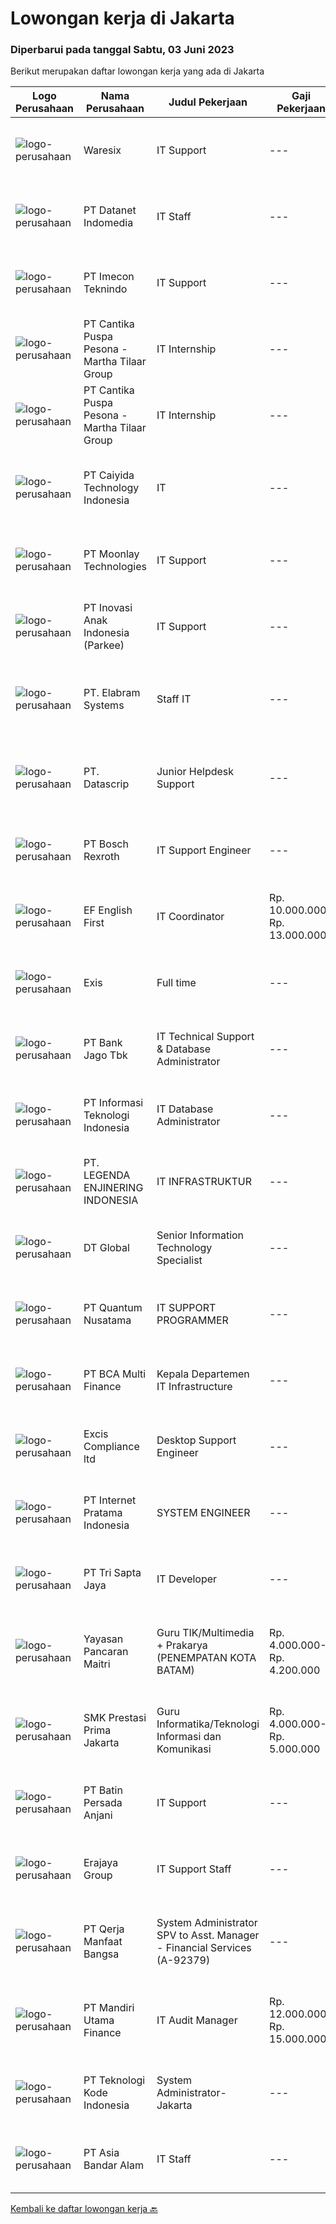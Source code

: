 
  # Lowongan kerja di Jakarta

  ### Diperbarui pada tanggal Sabtu, 03 Juni 2023

  Berikut merupakan daftar lowongan kerja yang ada di Jakarta

  |Logo Perusahaan | Nama Perusahaan | Judul Pekerjaan | Gaji Pekerjaan | Lokasi | Deskripsi | Tanggal diunggah | Pranala |
  | -------------- | --------------- | --------------- | --------- | --------- | -------------- | ------- | ----------- |
  |![logo-perusahaan](https://i.ibb.co/sqvTCh9/112815900-stock-vector-no-image-available-icon-flat-vector.webp)|Waresix|IT Support|---|Jakarta Raya|Job description &amp; requirementsRequirements:Minimum Bachelor’s degree in IT, or related majorMinimum 1 year of experience in IT SupportFluent in...|Jumat, 02 Juni 2023|https://www.jobstreet.co.id/id/job/it-support-1035741587?token=0~8c661c75-195d-45a5-99b8-a7b7f8ede265&sectionRank=1&jobId=jobstreet-id-job-1035741587|
|![logo-perusahaan](https://image-service-cdn.seek.com.au/d47e6b60b2750dbc3f3565506d34503d738b01b3/ee4dce1061f3f616224767ad58cb2fc751b8d2dc)|PT Datanet Indomedia|IT Staff|---|Jakarta Pusat|Deskripsi Pekerjaan : Membuat perencanaan, pengembangan dan monitor program kerja IT Memahami konsep jaringan (internet, wired, wireless, routing,...|Jumat, 02 Juni 2023|https://www.jobstreet.co.id/id/job/it-staff-1035952925?token=0~8c661c75-195d-45a5-99b8-a7b7f8ede265&sectionRank=2&jobId=jobstreet-id-job-1035952925|
|![logo-perusahaan](https://i.ibb.co/sqvTCh9/112815900-stock-vector-no-image-available-icon-flat-vector.webp)|PT Imecon Teknindo|IT Support|---|Jakarta Barat|Deskripsi Pekerjaan1. Memastikan komputer yang digunakan dapat berfungsi normal/berjalan seperti seharusnya.2. Harus memastikan bahwa semua komputer...|Jumat, 02 Juni 2023|https://www.jobstreet.co.id/id/job/it-support-1035946818?token=0~8c661c75-195d-45a5-99b8-a7b7f8ede265&sectionRank=3&jobId=jobstreet-id-job-1035946818|
|![logo-perusahaan](https://image-service-cdn.seek.com.au/f2194e29259686b8b17538f207e480a451680847/ee4dce1061f3f616224767ad58cb2fc751b8d2dc)|PT Cantika Puspa Pesona - Martha Tilaar Group|IT Internship|---|Jakarta Timur|IT InternshipMartha Tilaar Group membuka kesempatan untuk Magang IT (software) selama 3-6 bulan.Kualifikasi : S1 IT FRESH GRADUATE (boleh untuk...|Jumat, 02 Juni 2023|https://www.jobstreet.co.id/id/job/it-internship-1035628956?token=0~8c661c75-195d-45a5-99b8-a7b7f8ede265&sectionRank=4&jobId=jobstreet-id-job-1035628956|
|![logo-perusahaan](https://image-service-cdn.seek.com.au/f2194e29259686b8b17538f207e480a451680847/ee4dce1061f3f616224767ad58cb2fc751b8d2dc)|PT Cantika Puspa Pesona - Martha Tilaar Group|IT Internship|---|Jakarta Timur|IT InternshipMartha Tilaar Group membuka kesempatan untuk Magang IT (software) selama 3-6 bulan.Kualifikasi : S1 IT FRESH GRADUATE (boleh untuk...|Jumat, 02 Juni 2023|https://www.jobstreet.co.id/id/job/it-internship-1035771110?token=0~8c661c75-195d-45a5-99b8-a7b7f8ede265&sectionRank=5&jobId=jobstreet-id-job-1035771110|
|![logo-perusahaan](https://image-service-cdn.seek.com.au/f37e74d1b2914839e5c372147fce4d514ac3ffe5/ee4dce1061f3f616224767ad58cb2fc751b8d2dc)|PT Caiyida Technology Indonesia|IT|---|Jakarta Barat|IT Minimal lulusan S1 jurusan Komputer dan sejenisnyaFresh Graduate Silahkan MendaftarMenguasai Trouble Shooting Hardware dan SoftwareMampu...|Jumat, 02 Juni 2023|https://www.jobstreet.co.id/id/job/it-1035921218?token=0~8c661c75-195d-45a5-99b8-a7b7f8ede265&sectionRank=6&jobId=jobstreet-id-job-1035921218|
|![logo-perusahaan](https://image-service-cdn.seek.com.au/b6f31b3b0f119ebb8f202cdadfa4f01cb5bae6e3/ee4dce1061f3f616224767ad58cb2fc751b8d2dc)|PT Moonlay Technologies|IT Support|---|Jakarta Raya|Job description &amp; requirementsWe are looking for a highly capable IT Support Specialist to provide technical assistance to our staff. In this...|Jumat, 02 Juni 2023|https://www.jobstreet.co.id/id/job/it-support-1035920773?token=0~8c661c75-195d-45a5-99b8-a7b7f8ede265&sectionRank=7&jobId=jobstreet-id-job-1035920773|
|![logo-perusahaan](https://i.ibb.co/sqvTCh9/112815900-stock-vector-no-image-available-icon-flat-vector.webp)|PT Inovasi Anak Indonesia (Parkee)|IT Support|---|Jakarta Pusat|Tanggung jawab pekerjaan: Menginstal, mengkonfigurasi dan troubleshooting hardware, software, sistem, jaringan, printer, dan scanner Monitoring dan...|Kamis, 01 Juni 2023|https://www.jobstreet.co.id/id/job/it-support-4355910?token=0~8c661c75-195d-45a5-99b8-a7b7f8ede265&sectionRank=8&jobId=jobstreet-id-job-4355910|
|![logo-perusahaan](https://i.ibb.co/sqvTCh9/112815900-stock-vector-no-image-available-icon-flat-vector.webp)|PT. Elabram Systems|Staff IT|---|Jakarta Raya|Job Description: Mengembangkan sistem aplikasi yang ada di perusahaan Helpdesk sistem aplikasi perusahaan Database administrator dan backup database...|Jumat, 02 Juni 2023|https://www.jobstreet.co.id/id/job/staff-it-1036000520?token=0~8c661c75-195d-45a5-99b8-a7b7f8ede265&sectionRank=9&jobId=jobstreet-id-job-1036000520|
|![logo-perusahaan](https://image-service-cdn.seek.com.au/4ad2ce3d10159bc989abf48a6e77892b4a467bd7/ee4dce1061f3f616224767ad58cb2fc751b8d2dc)|PT. Datascrip|Junior Helpdesk Support|---|Jakarta Raya|Tugas dan Tanggung Jawab:  Memberikan dukungan teknis kepada user dan memastikan kelancaran hardware komputer, perangkat jaringan, dan printer yang...|Jumat, 02 Juni 2023|https://www.jobstreet.co.id/id/job/junior-helpdesk-support-4356936?token=0~8c661c75-195d-45a5-99b8-a7b7f8ede265&sectionRank=10&jobId=jobstreet-id-job-4356936|
|![logo-perusahaan](https://image-service-cdn.seek.com.au/991d17d344dbbdc359c2f16c6c1bea578bdf6171/ee4dce1061f3f616224767ad58cb2fc751b8d2dc)|PT Bosch Rexroth|IT Support Engineer|---|Jakarta Selatan|Company DescriptionAt Bosch, we care. For you, our business, and our environment.Let’s turn visions into reality. At Bosch, we shape the future by...|Jumat, 02 Juni 2023|https://www.jobstreet.co.id/id/job/it-support-engineer-1035771584?token=0~8c661c75-195d-45a5-99b8-a7b7f8ede265&sectionRank=11&jobId=jobstreet-id-job-1035771584|
|![logo-perusahaan](https://image-service-cdn.seek.com.au/732e89bbac2ed320b4adeb1be7c1a105ff4a173d/ee4dce1061f3f616224767ad58cb2fc751b8d2dc)|EF English First|IT Coordinator|Rp. 10.000.000-Rp. 13.000.000|Jakarta Pusat|The IT Coordinator is a full-time position focused on ensuring the optimum delivery of IT services within EF Kids and Teens Indonesia's scope of...|Jumat, 02 Juni 2023|https://www.jobstreet.co.id/id/job/it-coordinator-4356883?token=0~8c661c75-195d-45a5-99b8-a7b7f8ede265&sectionRank=12&jobId=jobstreet-id-job-4356883|
|![logo-perusahaan](https://i.ibb.co/sqvTCh9/112815900-stock-vector-no-image-available-icon-flat-vector.webp)|Exis|Full time|---|Jakarta Raya|Industry: IT ServicesWork Experience: 4-5 yearsCity: JakartaState/Province: Jakarta RayaZip/Postal Code: 10110Job DescriptionJOB DESCRIPTION •...|Jumat, 02 Juni 2023|https://www.jobstreet.co.id/id/job/full-time-1035741556?token=0~8c661c75-195d-45a5-99b8-a7b7f8ede265&sectionRank=13&jobId=jobstreet-id-job-1035741556|
|![logo-perusahaan](https://i.ibb.co/sqvTCh9/112815900-stock-vector-no-image-available-icon-flat-vector.webp)|PT Bank Jago Tbk|IT Technical Support & Database Administrator|---|Jakarta Raya|Role ObjectivesResponsible for the design, development and operation of servers, operating systems, storage, virtualization and databasesWhat you will...|Jumat, 02 Juni 2023|https://www.jobstreet.co.id/id/job/it-technical-support-database-administrator-1035772799?token=0~8c661c75-195d-45a5-99b8-a7b7f8ede265&sectionRank=14&jobId=jobstreet-id-job-1035772799|
|![logo-perusahaan](https://image-service-cdn.seek.com.au/ffb2408b2a02c1b8348dc2af4952a87ebe96bc89/ee4dce1061f3f616224767ad58cb2fc751b8d2dc)|PT Informasi Teknologi Indonesia|IT Database Administrator|---|Jakarta Raya|Job description &amp; requirementsQualification Required : Min 1 year experience in Database Administrator   Bachelor Degree in Informatics...|Jumat, 02 Juni 2023|https://www.jobstreet.co.id/id/job/it-database-administrator-1035765878?token=0~8c661c75-195d-45a5-99b8-a7b7f8ede265&sectionRank=15&jobId=jobstreet-id-job-1035765878|
|![logo-perusahaan](https://image-service-cdn.seek.com.au/2fdf13cd537a0540488f37b899277150f69ee139/ee4dce1061f3f616224767ad58cb2fc751b8d2dc)|PT. LEGENDA ENJINERING INDONESIA|IT INFRASTRUKTUR|---|Jakarta Barat|1. Menghandle seluruh pekerjaan yang terkait dengan IT di proyek 2. Bersedia untuk ditempatkan di Sulawesi 3. Mengerti jaringan networking 4. Mengerti...|Jumat, 02 Juni 2023|https://www.jobstreet.co.id/id/job/it-infrastruktur-1036000081?token=0~8c661c75-195d-45a5-99b8-a7b7f8ede265&sectionRank=16&jobId=jobstreet-id-job-1036000081|
|![logo-perusahaan](https://i.ibb.co/sqvTCh9/112815900-stock-vector-no-image-available-icon-flat-vector.webp)|DT Global|Senior Information Technology Specialist|---|Jakarta Raya|LocationJakarta, IndonesiaAd TitleSenior Information Technology SpecialistProgram BackgroundPoverty Alleviation and Comprehensive, Inclusive and...|Jumat, 02 Juni 2023|https://www.jobstreet.co.id/id/job/senior-information-technology-specialist-1035840038?token=0~8c661c75-195d-45a5-99b8-a7b7f8ede265&sectionRank=17&jobId=jobstreet-id-job-1035840038|
|![logo-perusahaan](https://image-service-cdn.seek.com.au/a5579ba619493829094c7619dd32c84a6a77ce26/ee4dce1061f3f616224767ad58cb2fc751b8d2dc)|PT Quantum Nusatama|IT SUPPORT PROGRAMMER|---|Jakarta Pusat|Pendidikan D3 - S1 Usia Maksimal 35th Memiliki Pengalaman Membuat Program Mobile (React Native, Flutter) Memahami Konsep dan Implementasi MVC, MVVM...|Jumat, 02 Juni 2023|https://www.jobstreet.co.id/id/job/it-support-programmer-4346082?token=0~8c661c75-195d-45a5-99b8-a7b7f8ede265&sectionRank=18&jobId=jobstreet-id-job-4346082|
|![logo-perusahaan](https://image-service-cdn.seek.com.au/9069345b370eaba4fc9923aca0acfb1e585edc60/ee4dce1061f3f616224767ad58cb2fc751b8d2dc)|PT BCA Multi Finance|Kepala Departemen IT Infrastructure|---|Jakarta Utara|Job Description : Plan and organize the IT Infrastructure strategy to achieve the company's goals and objectives Initiate, plan, design, execute,...|Jumat, 02 Juni 2023|https://www.jobstreet.co.id/id/job/kepala-departemen-it-infrastructure-4357066?token=0~8c661c75-195d-45a5-99b8-a7b7f8ede265&sectionRank=19&jobId=jobstreet-id-job-4357066|
|![logo-perusahaan](https://i.ibb.co/sqvTCh9/112815900-stock-vector-no-image-available-icon-flat-vector.webp)|Excis Compliance ltd|Desktop Support Engineer|---|Jakarta Raya|JOB DESCRIPTION • Workstation Services (e.g., Desktop, Monitors, Printers and laptop)• Break fix• Desktop/Laptop Hardware related troubleshooting -...|Jumat, 02 Juni 2023|https://www.jobstreet.co.id/id/job/desktop-support-engineer-1035765665?token=0~8c661c75-195d-45a5-99b8-a7b7f8ede265&sectionRank=20&jobId=jobstreet-id-job-1035765665|
|![logo-perusahaan](https://image-service-cdn.seek.com.au/f8d9eb2df0542398397bec446a13d12cca8ae2c6/ee4dce1061f3f616224767ad58cb2fc751b8d2dc)|PT Internet Pratama Indonesia|SYSTEM ENGINEER|---|Jakarta Raya|Specification: Bachelor Degree of Computer Science / Information Engineering / Information System. Maximum 35 years old Minimum 3 years of experience...|Jumat, 02 Juni 2023|https://www.jobstreet.co.id/id/job/system-engineer-4346508?token=0~8c661c75-195d-45a5-99b8-a7b7f8ede265&sectionRank=21&jobId=jobstreet-id-job-4346508|
|![logo-perusahaan](https://image-service-cdn.seek.com.au/b2fbd4502440df49cd0ea2dd2003ed2ce890052a/ee4dce1061f3f616224767ad58cb2fc751b8d2dc)|PT Tri Sapta Jaya|IT Developer|---|Jakarta Timur|- Menangani langsung project internal dan eksternal Kualifikasi : 1. Pendidikan minimal Diploma Teknik Informatika atau Sistem Informatika 2....|Jumat, 02 Juni 2023|https://www.jobstreet.co.id/id/job/it-developer-1035839978?token=0~8c661c75-195d-45a5-99b8-a7b7f8ede265&sectionRank=22&jobId=jobstreet-id-job-1035839978|
|![logo-perusahaan](https://image-service-cdn.seek.com.au/298b304f0f9a751aa4b413ba5a08e4fe41acc446/ee4dce1061f3f616224767ad58cb2fc751b8d2dc)|Yayasan Pancaran Maitri|Guru TIK/Multimedia + Prakarya (PENEMPATAN KOTA BATAM)|Rp. 4.000.000-Rp. 4.200.000|Jakarta Raya|Kualifikasi Umum-Lulusan S1 Pendidikan Ilmu Komputer/Teknik Informatika/ Sistem Informasi/ DKV/ Seni Fotografi-Diutamakan memiliki pengalaman...|Jumat, 02 Juni 2023|https://www.jobstreet.co.id/id/job/guru-tik-multimedia-prakarya-penempatan-kota-batam-4357261?token=0~8c661c75-195d-45a5-99b8-a7b7f8ede265&sectionRank=23&jobId=jobstreet-id-job-4357261|
|![logo-perusahaan](https://image-service-cdn.seek.com.au/3cf9b387d55bab92953a64345d011b280484edc8/ee4dce1061f3f616224767ad58cb2fc751b8d2dc)|SMK Prestasi Prima Jakarta|Guru Informatika/Teknologi Informasi dan Komunikasi|Rp. 4.000.000-Rp. 5.000.000|Jakarta Timur|Kualifikasi untuk Guru: Menguasai Dasar Pemrograman Web, MySQL, Desain Grafis, Dasar Komputer (Hardware &amp; Software) Lulusan Perguruan Tinggi...|Kamis, 01 Juni 2023|https://www.jobstreet.co.id/id/job/guru-informatika-teknologi-informasi-dan-komunikasi-4355932?token=0~8c661c75-195d-45a5-99b8-a7b7f8ede265&sectionRank=24&jobId=jobstreet-id-job-4355932|
|![logo-perusahaan](https://image-service-cdn.seek.com.au/5fade0aacc64a930c0d3fe6acce4dbf79eecc4d9/ee4dce1061f3f616224767ad58cb2fc751b8d2dc)|PT Batin Persada Anjani|IT Support|---|Jakarta Timur|1. Menerima, memprioritaskan dan menyelesaikan permintaan bantuan IT. 2. Instalasi, perawatan dan penyediaan dukungan harian baik untuk hardware &amp;...|Rabu, 31 Mei 2023|https://www.jobstreet.co.id/id/job/it-support-1035788093?token=0~8c661c75-195d-45a5-99b8-a7b7f8ede265&sectionRank=25&jobId=jobstreet-id-job-1035788093|
|![logo-perusahaan](https://image-service-cdn.seek.com.au/1a2c5a4ce6128662ea32374602a92543f60d4144/ee4dce1061f3f616224767ad58cb2fc751b8d2dc)|Erajaya Group|IT Support Staff|---|Jakarta Barat|Responsibilities :1. Make sure all connections of internet, computer, printer, CCTV are well-working. (Mobile to store as needed)2. In charge and...|Rabu, 31 Mei 2023|https://www.jobstreet.co.id/id/job/it-support-staff-4354596?token=0~8c661c75-195d-45a5-99b8-a7b7f8ede265&sectionRank=26&jobId=jobstreet-id-job-4354596|
|![logo-perusahaan](https://i.ibb.co/sqvTCh9/112815900-stock-vector-no-image-available-icon-flat-vector.webp)|PT Qerja Manfaat Bangsa|System Administrator SPV to Asst. Manager - Financial Services (A-92379)|---|Jakarta Raya|Job description &amp; requirementsPersyaratan : Maximum 35 years old. Minimum Bachelor's Degree in Computer Engineering / IT or equivalent. Have at...|Jumat, 02 Juni 2023|https://www.jobstreet.co.id/id/job/system-administrator-spv-to-asst.-manager-financial-services-a-92379-1035875901?token=0~8c661c75-195d-45a5-99b8-a7b7f8ede265&sectionRank=27&jobId=jobstreet-id-job-1035875901|
|![logo-perusahaan](https://image-service-cdn.seek.com.au/a39907e84cef821cfb1fdbe7e24b4ef905fabdc2/ee4dce1061f3f616224767ad58cb2fc751b8d2dc)|PT Mandiri Utama Finance|IT Audit Manager|Rp. 12.000.000-Rp. 15.000.000|Jakarta Selatan|Tugas dan Tanggung Jawab: Menyusun dan melaksanakan rencana audit tahunan, rencana anggaran tahunan dan KPI di departemennya serta memonitor dan...|Jumat, 02 Juni 2023|https://www.jobstreet.co.id/id/job/it-audit-manager-4345377?token=0~8c661c75-195d-45a5-99b8-a7b7f8ede265&sectionRank=28&jobId=jobstreet-id-job-4345377|
|![logo-perusahaan](https://image-service-cdn.seek.com.au/85c6ff691a760ace93ea9e82a70519b5e40bfd62/ee4dce1061f3f616224767ad58cb2fc751b8d2dc)|PT Teknologi Kode Indonesia|System Administrator- Jakarta|---|Jakarta Raya|Job description &amp; requirementsJob Description :● Melayani pembuatan, perbaikan dan pemeliharaan perangkat infrastruktur hardwareserver, perangkat...|Jumat, 02 Juni 2023|https://www.jobstreet.co.id/id/job/system-administrator-jakarta-1035905567?token=0~8c661c75-195d-45a5-99b8-a7b7f8ede265&sectionRank=29&jobId=jobstreet-id-job-1035905567|
|![logo-perusahaan](https://image-service-cdn.seek.com.au/4319eabab08264ba96029e21905827cf06953db0/ee4dce1061f3f616224767ad58cb2fc751b8d2dc)|PT Asia Bandar Alam|IT Staff|---|Jakarta Pusat|Responsibilities:Maintains the computer networks of all types of ABA Group, providing technical support and ensuring the whole company runs smoothly....|Rabu, 31 Mei 2023|https://www.jobstreet.co.id/id/job/it-staff-4354706?token=0~8c661c75-195d-45a5-99b8-a7b7f8ede265&sectionRank=30&jobId=jobstreet-id-job-4354706|


  [Kembali ke daftar lowongan kerja 🔙](../README.md#daftar-lowongan-kerja)
  